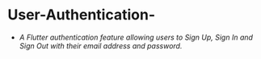 # User-Authentication-
- _A Flutter authentication feature allowing users to Sign Up, Sign In and Sign Out with their email address and password._

